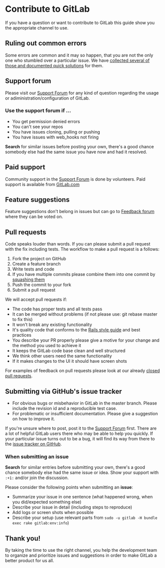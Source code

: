 # Contribute to GitLab

If you have a question or want to contribute to GitLab this guide show you the appropriate channel to use.

## Ruling out common errors

Some errors are common and it may so happen, that you are not the only one who stumbled over a particular issue. We have [collected several of those and documented quick solutions](https://github.com/gitlabhq/gitlab-public-wiki/wiki/Trouble-Shooting-Guide) for them.

## Support forum

Please visit our [Support Forum](https://groups.google.com/forum/#!forum/gitlabhq) for any kind of question regarding the usage or adiministration/configuration of GitLab.

### Use the support forum if ...

* You get permission denied errors
* You can't see your repos
* You have issues cloning, pulling or pushing
* You have issues with web_hooks not firing

**Search** for similar issues before posting your own, there's a good chance somebody else had the same issue you have now and had it resolved.

## Paid support

Community support in the [Support Forum](https://groups.google.com/forum/#!forum/gitlabhq) is done by volunteers. Paid support is available from [GitLab.com](http://blog.gitlab.com/services/)

## Feature suggestions

Feature suggestions don't belong in issues but can go to [Feedback forum](http://gitlab.uservoice.com/forums/176466-general) where they can be voted on.

## Pull requests

Code speaks louder than words. If you can please submit a pull request with the fix including tests. The workflow to make a pull request is a follows:

1. Fork the project on GitHub
1. Create a feature branch
1. Write tests and code
1. If you have multiple commits please combine them into one commit by [squashing them](http://git-scm.com/book/en/Git-Tools-Rewriting-History#Squashing-Commits)
1. Push the commit to your fork
1. Submit a pull request

We will accept pull requests if:

* The code has proper tests and all tests pass
* It can be merged without problems (if not please use: git rebase master to fix this)
* It won't break any existing functionality
* It's quality code that conforms to the [Rails style guide](https://github.com/bbatsov/rails-style-guide) and best practices
* You describe your PR properly please give a motive for your change and the method you used to achieve it
* It keeps the GitLab code base clean and well structured
* We think other users need the same functionality
* If it makes changes to the UI it should have screen shots

For examples of feedback on pull requests please look at our already [closed pull requests](https://github.com/gitlabhq/gitlabhq/pulls?direction=desc&page=1&sort=created&state=closed).

## Submitting via GitHub's issue tracker

* For obvious bugs or misbehavior in GitLab in the master branch. Please include the revision id and a reproducible test case.
* For problematic or insufficient documentation. Please give a suggestion on how to improve it.

If you're unsure where to post, post it to the [Support Forum](https://groups.google.com/forum/#!forum/gitlabhq) first.
There are a lot of helpful GitLab users there who may be able to help you quickly.
If your particular issue turns out to be a bug, it will find its way from there to the [issue tracker on GitHub](https://github.com/gitlabhq/gitlabhq/issues).

### When submitting an issue

**Search** for similar entries before submitting your own, there's a good chance somebody else had the same issue or idea. Show your support with `:+1:` and/or join the discussion.

Please consider the following points when submitting an **issue**:

* Summarize your issue in one sentence (what happened wrong, when you did/expected something else)
* Describe your issue in detail (including steps to reproduce)
* Add logs or screen shots when possible
* Describe your setup (use relevant parts from `sudo -u gitlab -H bundle exec rake gitlab:env:info`)

## Thank you!

By taking the time to use the right channel, you help the development team to organize and prioritize issues and suggestions in order to make GitLab a better product for us all.
